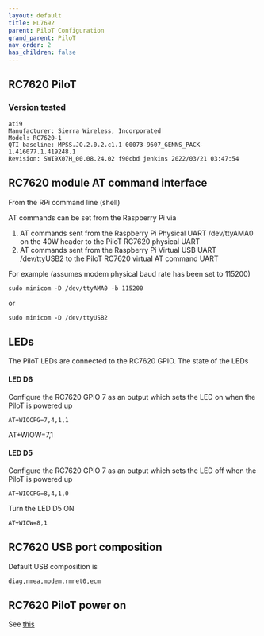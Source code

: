 ```yaml
---
layout: default
title: HL7692
parent: PiloT Configuration
grand_parent: PiloT
nav_order: 2
has_children: false
---
```


## RC7620 PiloT
### Version tested
```
ati9
Manufacturer: Sierra Wireless, Incorporated
Model: RC7620-1
QTI baseline: MPSS.JO.2.0.2.c1.1-00073-9607_GENNS_PACK-1.416077.1.419248.1
Revision: SWI9X07H_00.08.24.02 f90cbd jenkins 2022/03/21 03:47:54
```


## RC7620 module AT command interface

From the RPi command line (shell)


AT commands can be set from the Raspberry Pi via
1. AT commands sent from the Raspberry Pi Physical UART /dev/ttyAMA0 on the 40W header to the PiloT RC7620 physical UART 
2. AT commands sent from the Raspberry Pi Virtual USB UART /dev/ttyUSB2 to the PiloT RC7620 virtual AT command UART

For example (assumes modem physical baud rate has been set to 115200)
```
sudo minicom -D /dev/ttyAMA0 -b 115200
```
or
```
sudo minicom -D /dev/ttyUSB2
```



## LEDs
The PiloT LEDs are connected to the RC7620 GPIO. The state of the LEDs 

#### LED D6
Configure the RC7620 GPIO 7 as an output which sets the LED on when the PiloT is powered up
```
AT+WIOCFG=7,4,1,1
```
AT+WIOW=7,1

#### LED D5
Configure the RC7620 GPIO 7 as an output which sets the LED off when the PiloT is powered up
```
AT+WIOCFG=8,4,1,0
```
Turn the LED D5 ON
```
AT+WIOW=8,1
```


## RC7620 USB port composition
Default USB composition is 
```
diag,nmea,modem,rmnet0,ecm
```


## RC7620 PiloT power on 

See [this](https://github.com/johnofleek/PiloT/tree/master/scripts_pilotControl) 

   
  
